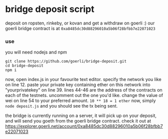 # bridge deposit script
deposit on ropsten, rinkeby, or kovan and get a withdraw on goerli :) our goerli bridge contract is at `0xa8485dc30d88296010a5b06f28bfbb7e22071023`

### use
you will need nodejs and npm
```
git clone https://github.com/goerli/bridge-deposit.git
cd bridge-deposit
npm i
```

now, open index.js in your favourite text editor. specify the network you like on line 12. paste your private key containing ether on this network into "yourprivatekey" on line 39. lines 44-46 are the address of the contracts on each of the testnets. uncomment out the one you'd like.
change the value of wei on line 54 to your preferred amount. `10 ** 18 = 1 ether`
 now, simply `node deposit.js` and you should see the tx being sent.

the bridge is currently running on a server, it will pick up on your deposit, and will send you goeth from the goerli bridge contract. check it out at https://explorer.goerli.net/account/0xa8485dc30d88296010a5b06f28bfbb7e22071023
